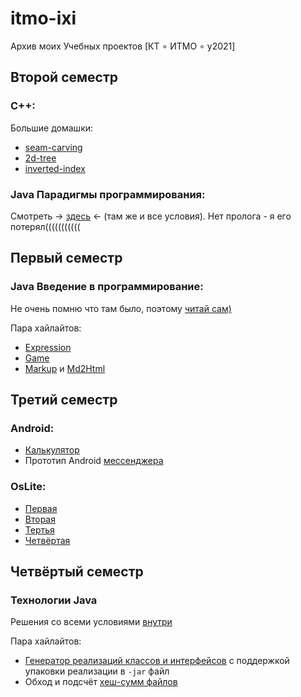 # itmo-ixi
Архив моих Учебных проектов [КТ ∘ ИТМО ∘ y2021]

## Второй семестр
### C++:
Большие домашки:
* [seam-carving](https://github.com/ixi8ixi/itmo-ixi/tree/main/Semester_2/CPP/seam-carving)
* [2d-tree](https://github.com/ixi8ixi/itmo-ixi/tree/main/Semester_2/CPP/2d-tree)
* [inverted-index](https://github.com/ixi8ixi/itmo-ixi/tree/main/Semester_2/CPP/inverted-index)

### Java Парадигмы программирования:
Смотреть -> [здесь](https://github.com/ixi8ixi/itmo-ixi/tree/main/Semester_2/Paradigms) <- (там же и все условия).
Нет пролога - я его потерял(((((((((((

## Первый семестр
### Java Введение в программирование:
Не очень помню что там было, поэтому [читай сам)](https://github.com/ixi8ixi/itmo-ixi/tree/main/Semester_1/Prog-Intro "Все решения prog-intro")

Пара хайлайтов:
* [Expression](https://github.com/ixi8ixi/itmo-ixi/tree/main/Semester_1/Prog-Intro/expression "Парсер математических выражений")
* [Game](https://github.com/ixi8ixi/itmo-ixi/tree/main/Semester_1/Prog-Intro/game "Крестики-нолики с модификацией")
* [Markup](https://github.com/ixi8ixi/itmo-ixi/tree/main/Semester_1/Prog-Intro/markup) и [Md2Html](https://github.com/ixi8ixi/itmo-ixi/tree/main/Semester_1/Prog-Intro/md2html)


## Третий семестр
### Android:
* [Калькулятор](https://github.com/ixi8ixi/itmo-ixi/tree/main/Semester_3/Android/Calculator "Калькулятор")
* Прототип Android [мессенджера](https://github.com/ixi8ixi/itmo-ixi/tree/main/Semester_3/Android/Messenger)

### OsLite:
* [Первая](https://github.com/ixi8ixi/itmo-ixi/tree/main/Semester_3/OsLite/Lab1)
* [Вторая](https://github.com/ixi8ixi/itmo-ixi/tree/main/Semester_3/OsLite/Lab2)
* [Тертья](https://github.com/ixi8ixi/itmo-ixi/tree/main/Semester_3/OsLite/Lab3)
* [Четвёртая](https://github.com/ixi8ixi/itmo-ixi/tree/main/Semester_3/OsLite/Lab4)

## Четвёртый семестр
### Технологии Java
Решения со всеми условиями [внутри](https://github.com/ixi8ixi/itmo-ixi/tree/main/Semester_4/JavaCourse)

Пара хайлайтов:
* [Генератор реализаций классов и интерфейсов](https://github.com/ixi8ixi/itmo-ixi/blob/main/Semester_4/JavaCourse/java-solutions/info/kgeorgiy/ja/belotserkovchenko/implementor/Implementor.java) с поддержкой упаковки реализации в `-jar` файл
* Обход и подсчёт [хеш-сумм файлов](https://github.com/ixi8ixi/itmo-ixi/blob/main/Semester_4/JavaCourse/java-solutions/info/kgeorgiy/ja/belotserkovchenko/walk/RecursiveWalk.java)
